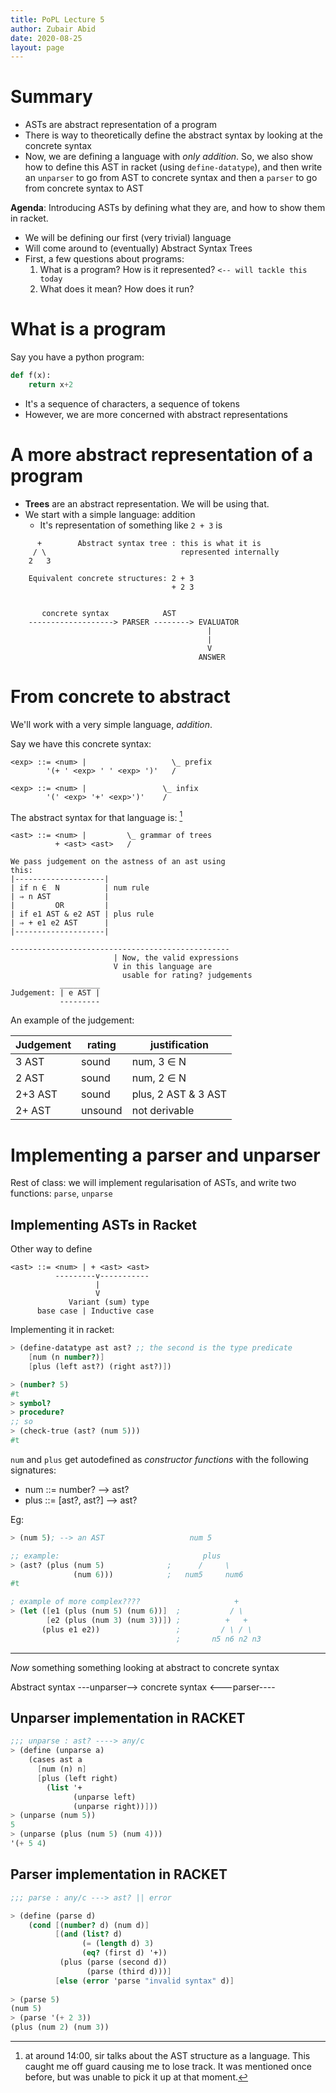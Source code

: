 ```yaml
---
title: PoPL Lecture 5
author: Zubair Abid
date: 2020-08-25
layout: page
---
```


# Summary

- ASTs are abstract representation of a program
- There is way to theoretically define the abstract syntax by looking at the
  concrete syntax
- Now, we are defining a language with *only addition*. So, we also show how to
  define this AST in racket (using `define-datatype`), and then write an
  `unparser` to go from AST to concrete syntax and then a `parser` to go from
  concrete syntax to AST

**Agenda**: Introducing ASTs by defining what they are, and how to show them in
racket. 

- We will be defining our first (very trivial) language
- Will come around to (eventually) Abstract Syntax Trees
- First, a few questions about programs:
    1. What is a program? How is it represented? `<-- will tackle this today`
    2. What does it mean? How does it run?

# What is a program

Say you have a python program:

```python
def f(x):
    return x+2
```

- It's a sequence of characters, a sequence of tokens
- However, we are more concerned with abstract representations

# A more abstract representation of a program

- **Trees** are an abstract representation. We will be using that.
- We start with a simple language: addition
    - It's representation of something like `2 + 3` is
        
```
      +        Abstract syntax tree : this is what it is 
     / \                              represented internally
    2   3
    
    Equivalent concrete structures: 2 + 3
                                    + 2 3
 
 
       concrete syntax            AST
    -------------------> PARSER --------> EVALUATOR
                                            |
                                            |
                                            V
                                          ANSWER

```

# From concrete to abstract

We'll work with a very simple language, *addition*.

Say we have this concrete syntax: 

```
<exp> ::= <num> |                   \_ prefix
        '(+ ' <exp> ' ' <exp> ')'   /
        
<exp> ::= <num> |                 \_ infix
        '(' <exp> '+' <exp>')'    /
```

The abstract syntax for that language is: [^lost1]

```
<ast> ::= <num> |         \_ grammar of trees
          + <ast> <ast>   /
    
We pass judgement on the astness of an ast using
this:
|--------------------|
| if n ∈  N          | num rule
| ⇒ n AST            |
|         OR         |
| if e1 AST & e2 AST | plus rule
| ⇒ + e1 e2 AST      |
|--------------------|

-------------------------------------------------
                       | Now, the valid expressions
                       V in this language are 
                         usable for rating? judgements
           _________
Judgement: | e AST |
           ---------
```                        

An example of the judgement:

| Judgement | rating  | justification       |
|-----------|---------|---------------------|
| 3 AST     | sound   | num, 3 $\in$  N     |
| 2 AST     | sound   | num, 2 $\in$  N     |
| 2+3 AST   | sound   | plus, 2 AST & 3 AST |
| 2+ AST    | unsound | not derivable       |

# Implementing a parser and unparser

Rest of class: we will implement regularisation of ASTs, and write two
functions: `parse`, `unparse`

## Implementing ASTs in Racket

Other way to define

```
<ast> ::= <num> | + <ast> <ast>
          ---------v-----------
                   |
                   V
             Variant (sum) type
      base case | Inductive case
```

Implementing it in racket:

```scheme
> (define-datatype ast ast? ;; the second is the type predicate
    [num (n number?)]
    [plus (left ast?) (right ast?)])

> (number? 5)
#t
> symbol?
> procedure? 
;; so 
> (check-true (ast? (num 5)))
#t
```

`num` and `plus` get autodefined as *constructor functions* with the following
signatures: 

- num ::= number? --> ast?
- plus ::= [ast?, ast?] --> ast?

Eg:

```scheme
> (num 5); --> an AST                   num 5

;; example:                                plus
> (ast? (plus (num 5)              ;      /     \
              (num 6)))            ;   num5     num6
#t

; example of more complex????                     +
> (let ([e1 (plus (num 5) (num 6))]  ;           / \
        [e2 (plus (num 3) (num 3))]) ;          +   +
       (plus e1 e2))                 ;         / \ / \
                                     ;       n5 n6 n2 n3
```

<hr>

*Now* something something looking at abstract to concrete syntax

Abstract syntax ---unparser--> concrete syntax
                <---parser----
                
                
## Unparser implementation in RACKET            

```scheme
;;; unparse : ast? ----> any/c
> (define (unparse a)
    (cases ast a
      [num (n) n]
      [plus (left right)
        (list '+
              (unparse left)
              (unparse right))]))
> (unparse (num 5))
5
> (unparse (plus (num 5) (num 4)))
'(+ 5 4)
```

## Parser implementation in RACKET            

```scheme
;;; parse : any/c ---> ast? || error

> (define (parse d)
    (cond [(number? d) (num d)]
          [(and (list? d)
                (= (length d) 3)
                (eq? (first d) '+))
           (plus (parse (second d))
                 (parse (third d)))]
          [else (error 'parse "invalid syntax" d)]  
          
> (parse 5)
(num 5)
> (parse '(+ 2 3))
(plus (num 2) (num 3))
```

[^lost1]: at around 14:00, sir talks about the AST structure as a language. This
caught me off guard causing me to lose track. It was mentioned once before, but
was unable to pick it up at that moment.
